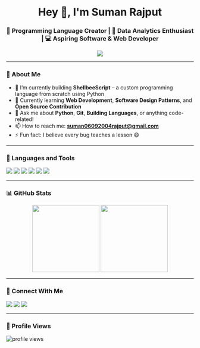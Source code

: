 <h1 align="center">Hey 👋, I'm Suman Rajput</h1>
<h3 align="center">🚀 Programming Language Creator | 🧠 Data Analytics Enthusiast | 💻 Aspiring Software & Web Developer</h3>

<p align="center">
  <img src="https://readme-typing-svg.herokuapp.com/?lines=Creator+of+ShellbeeScript;Self-taught+Python+Developer;Learning+by+building+projects&center=true&width=500&height=45">
</p>

---

### 🐝 About Me

- 🔭 I’m currently building **ShellbeeScript** – a custom programming language from scratch using Python  
- 🌱 Currently learning **Web Development**, **Software Design Patterns**, and **Open Source Contribution**
- 💬 Ask me about **Python**, **Git**, **Building Languages**, or anything code-related!
- 📫 How to reach me: **suman06092004rajput@gmail.com**
- ⚡ Fun fact: I believe every bug teaches a lesson 😄

---

### 🧰 Languages and Tools

<p align="left">
  <img src="https://img.shields.io/badge/Python-3776AB?style=flat&logo=python&logoColor=white" />
  <img src="https://img.shields.io/badge/HTML-E34F26?style=flat&logo=html5&logoColor=white" />
  <img src="https://img.shields.io/badge/CSS-1572B6?style=flat&logo=css3&logoColor=white" />
  <img src="https://img.shields.io/badge/JavaScript-F7DF1E?style=flat&logo=javascript&logoColor=black" />
  <img src="https://img.shields.io/badge/Git-F05032?style=flat&logo=git&logoColor=white" />
  <img src="https://img.shields.io/badge/VS_Code-007ACC?style=flat&logo=visual-studio-code&logoColor=white" />
</p>

---

### 📊 GitHub Stats

<p align="center">
  <img src="https://github-readme-stats.vercel.app/api?username=sumanrajput&show_icons=true&theme=radical" height="180" />
  <img src="https://github-readme-stats.vercel.app/api/top-langs/?username=sumanrajput&layout=compact&theme=radical" height="180" />
</p>

---

### 🔗 Connect With Me

<p align="left">
  <a href="mailto:suman06092004rajput@gmail.com"><img src="https://img.shields.io/badge/Gmail-D14836?style=flat&logo=gmail&logoColor=white" /></a>
  <a href="https://www.linkedin.com/in/suman-2a9b97374"><img src="https://img.shields.io/badge/LinkedIn-0A66C2?style=flat&logo=linkedin&logoColor=white" /></a>
  <a href="https://github.com/SumanRajput06"><img src="https://img.shields.io/badge/GitHub-181717?style=flat&logo=github&logoColor=white" /></a>
</p>

---

### 🧮 Profile Views
<p align="left">
  <img src="https://komarev.com/ghpvc/?username=sumanrajput&label=Profile+Views&color=0e75b6&style=flat" alt="profile views" />
</p>
